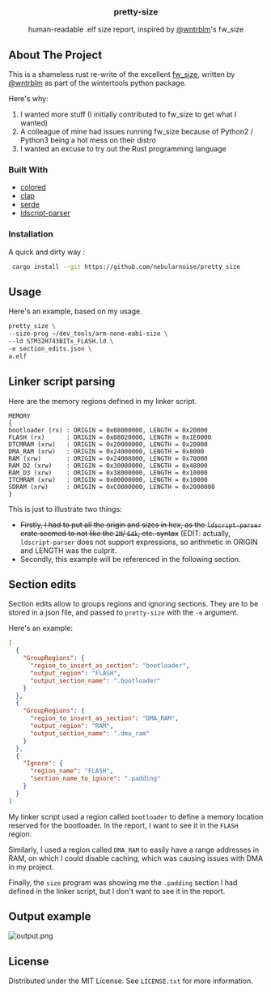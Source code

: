 <div id="top"></div>

<br />
<div align="center">
  <h3 align="center">pretty-size</h3>

  <p align="center">
    human-readable .elf size report, inspired by <a href="https://github.com/wntrblm">@wntrblm</a>'s fw_size
  </p>
</div>

<!-- ABOUT THE PROJECT -->

## About The Project

This is a shameless rust re-write of the excellent [fw_size](https://github.com/wntrblm/wintertools/blob/main/wintertools/fw_size.py), written by [@wntrblm](https://github.com/wntrblm) as part of the wintertools python package.

Here's why:

1. I wanted more stuff (I initially contributed to fw_size to get what I wanted)
2. A colleague of mine had issues running fw_size because of Python2 / Python3 being a hot mess on their distro
3. I wanted an excuse to try out the Rust programming language

### Built With

- [colored](https://crates.io/crates/colored)
- [clap](https://crates.io/crates/clap)
- [serde](https://crates.io/crates/serde)
- [ldscript-parser](https://crates.io/crates/ldscript-parser)

### Installation

A quick and dirty way :

```sh
 cargo install --git https://github.com/nebularnoise/pretty_size
```

## Usage

Here's an example, based on my usage.

```sh
pretty_size \
--size-prog ~/dev_tools/arm-none-eabi-size \
--ld STM32H743BITx_FLASH.ld \
-e section_edits.json \
a.elf
```

## Linker script parsing

Here are the memory regions defined in my linker script.

```ld
MEMORY
{
bootloader (rx) : ORIGIN = 0x08000000, LENGTH = 0x20000
FLASH (rx)      : ORIGIN = 0x08020000, LENGTH = 0x1E0000
DTCMRAM (xrw)   : ORIGIN = 0x20000000, LENGTH = 0x20000
DMA_RAM (xrw)   : ORIGIN = 0x24000000, LENGTH = 0x8000
RAM (xrw)       : ORIGIN = 0x24008000, LENGTH = 0x78000
RAM_D2 (xrw)    : ORIGIN = 0x30000000, LENGTH = 0x48000
RAM_D3 (xrw)    : ORIGIN = 0x38000000, LENGTH = 0x10000
ITCMRAM (xrw)   : ORIGIN = 0x00000000, LENGTH = 0x10000
SDRAM (xrw)     : ORIGIN = 0xC0000000, LENGTH = 0x2000000
}
```

This is just to illustrate two things:

- ~~Firstly, I had to put all the origin and sizes in hex, as the `ldscript-parser` crate seemed to not like the `2M`/ `64k`, etc. syntax~~ (EDIT: actually, `ldscript-parser` does not support expressions, so arithmetic in ORIGIN and LENGTH was the culprit.
- Secondly, this example will be referenced in the following section.

## Section edits

Section edits allow to groups regions and ignoring sections. They are to be stored in a json file, and passed to `pretty-size` with the `-e` argument.

Here's an example:

```json
[
  {
    "GroupRegions": {
      "region_to_insert_as_section": "bootloader",
      "output_region": "FLASH",
      "output_section_name": ".bootloader"
    }
  },
  {
    "GroupRegions": {
      "region_to_insert_as_section": "DMA_RAM",
      "output_region": "RAM",
      "output_section_name": ".dma_ram"
    }
  },
  {
    "Ignore": {
      "region_name": "FLASH",
      "section_name_to_ignore": ".padding"
    }
  }
]
```

My linker script used a region called `bootloader` to define a memory location reserved for the bootloader. In the report, I want to see it in the `FLASH` region.

Similarly, I used a region called `DMA_RAM` to easily have a range addresses in RAM, on which I could disable caching, which was causing issues with DMA in my project.

Finally, the `size` program was showing me the `.padding` section I had defined in the linker script, but I don't want to see it in the report.

## Output example

![output.png](https://user-images.githubusercontent.com/33561374/164675856-e2b8f98e-71cb-44ec-9cca-367d1dd2dff3.png)

## License

Distributed under the MIT License. See `LICENSE.txt` for more information.

